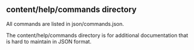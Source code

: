 ## content/help/commands directory

All commands are listed in json/commands.json.  

The content/help/commands directory is for additional documentation that is hard to maintain in JSON format.